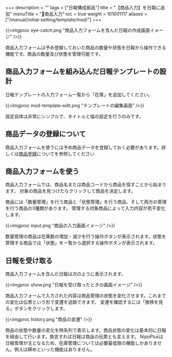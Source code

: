 +++
description = ""
tags = ["日報構成部品"]
title = "【商品入力】を日報に追加"
menuTitle = "🧩商品入力"
toc = true
weight = 101001117
aliases = ["/manual/initial-setting/template/mod/"]
+++

{{<imgproc eye-catch.png "商品入力フォームを含んだ日報の作成画面イメージ" />}}

商品入力フォームは予め登録しておいた商品の数量や状態を日報から操作できる機能です。商品の数量及び状態を管理可能です。

## 商品入力フォームを組み込んだ日報テンプレートの設計

日報テンプレートの入力フォーム一覧から「在庫」を追加してください。

{{<imgproc mod-template-edit.png "テンプレートの編集画面" />}}

設定自体は非常にシンプルで、タイトルと幅の設定を行うのみです。

## 商品データの登録について

商品入力フォームを使うには予め商品データを登録しておく必要があります。詳しくは[商品登録](/docs/manual/initial-setting/advanced-setting/point/)についてを参照してください

## 商品入力フォームを使う

商品入力フォームでは、商品名または商品コードから商品を探すことから始まります。
対象の商品を見つけたらクリックして商品を決定します。

商品には「数量管理」を行う商品と「状態管理」を行う商品、そして両方の管理を行う商品の3種類があります。
管理する対象商品によって入力内容が若干変化します。

{{<imgproc input.png "商品の入力画面イメージ" />}}

数量管理の商品は在庫数の増加・減少を行う操作ボタンが表示されます。状態を管理する商品では「状態」を一覧から選択する操作ボタンが表示されます。

## 日報を受け取る

商品入力フォームを含んだ日報は次のように表示されます。

{{<imgproc show.png "日報を受け取ったときの画面イメージ" />}}

商品入力フォームで入力された内容は商品管理の状態を変化させます。これまでの変化は伝票という形で変遷を追跡できます。
変遷を確認するには「推移を見る」ボタンをクリックします。

{{<imgproc history.png "商品の変遷" />}}

商品の状態や数量の変化を時系列で表示します。商品状態の変化は基本的に日報を経由して行います。換言すれば日報は商品の伝票とも言えます。
NipoPlusは日報管理が主となるため、在庫管理については必要最低限の機能しかありません。例えば締めといった機能はありません。
